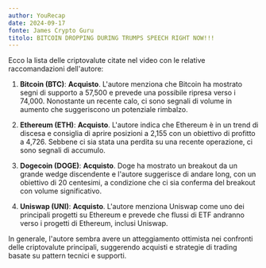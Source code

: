 ```yaml
---
author: YouRecap
date: 2024-09-17
fonte: James Crypto Guru
titolo: BITCOIN DROPPING DURING TRUMPS SPEECH RIGHT NOW!!!
---
```


Ecco la lista delle criptovalute citate nel video con le relative raccomandazioni dell'autore:

1. **Bitcoin (BTC)**: **Acquisto**. L'autore menziona che Bitcoin ha mostrato segni di supporto a 57,500 e prevede una possibile ripresa verso i 74,000. Nonostante un recente calo, ci sono segnali di volume in aumento che suggeriscono un potenziale rimbalzo.

2. **Ethereum (ETH)**: **Acquisto**. L'autore indica che Ethereum è in un trend di discesa e consiglia di aprire posizioni a 2,155 con un obiettivo di profitto a 4,726. Sebbene ci sia stata una perdita su una recente operazione, ci sono segnali di accumulo.

3. **Dogecoin (DOGE)**: **Acquisto**. Doge ha mostrato un breakout da un grande wedge discendente e l'autore suggerisce di andare long, con un obiettivo di 20 centesimi, a condizione che ci sia conferma del breakout con volume significativo.

4. **Uniswap (UNI)**: **Acquisto**. L'autore menziona Uniswap come uno dei principali progetti su Ethereum e prevede che flussi di ETF andranno verso i progetti di Ethereum, inclusi Uniswap.

In generale, l'autore sembra avere un atteggiamento ottimista nei confronti delle criptovalute principali, suggerendo acquisti e strategie di trading basate su pattern tecnici e supporti.
